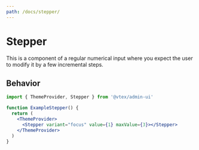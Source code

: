 ```yaml
---
path: /docs/stepper/
---
```


# Stepper

This is a component of a regular numerical input where you expect the user to modify it by a few incremental steps.

## Behavior

```jsx
import { ThemeProvider, Stepper } from '@vtex/admin-ui'

function ExampleStepper() {
  return (
    <ThemeProvider>
      <Stepper variant="focus" value={1} maxValue={3}></Stepper>
    </ThemeProvider>
  )
}
```
